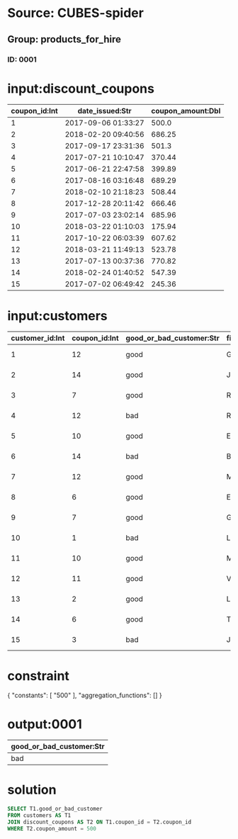 # Source: CUBES-spider
## Group: products_for_hire
### ID: 0001

# input:discount_coupons

| coupon_id:Int | date_issued:Str | coupon_amount:Dbl |
|---|---|---|
| 1 | 2017-09-06 01:33:27 | 500.0 |
| 2 | 2018-02-20 09:40:56 | 686.25 |
| 3 | 2017-09-17 23:31:36 | 501.3 |
| 4 | 2017-07-21 10:10:47 | 370.44 |
| 5 | 2017-06-21 22:47:58 | 399.89 |
| 6 | 2017-08-16 03:16:48 | 689.29 |
| 7 | 2018-02-10 21:18:23 | 508.44 |
| 8 | 2017-12-28 20:11:42 | 666.46 |
| 9 | 2017-07-03 23:02:14 | 685.96 |
| 10 | 2018-03-22 01:10:03 | 175.94 |
| 11 | 2017-10-22 06:03:39 | 607.62 |
| 12 | 2018-03-21 11:49:13 | 523.78 |
| 13 | 2017-07-13 00:37:36 | 770.82 |
| 14 | 2018-02-24 01:40:52 | 547.39 |
| 15 | 2017-07-02 06:49:42 | 245.36 |

# input:customers

| customer_id:Int | coupon_id:Int | good_or_bad_customer:Str | first_name:Str | last_name:Str | gender_mf:Str | date_became_customer:Str | date_last_hire:Str |
|---|---|---|---|---|---|---|---|
| 1 | 12 | good | Geovany | Homenick | 0 | 2017-10-20 12:13:17 | 2018-02-27 18:55:26 |
| 2 | 14 | good | Jailyn | Gerlach | 0 | 2015-04-06 21:18:37 | 2018-01-30 04:47:13 |
| 3 | 7 | good | Rosalee | Kessler | 0 | 2016-02-03 16:58:11 | 2018-03-04 21:30:23 |
| 4 | 12 | bad | Reba | Jacobs | 1 | 2016-06-17 14:11:50 | 2018-02-19 06:04:01 |
| 5 | 10 | good | Ericka | Greenholt | 0 | 2016-08-11 01:50:37 | 2018-02-25 04:40:15 |
| 6 | 14 | bad | Bridget | Ankunding | 1 | 2015-04-24 02:38:16 | 2018-02-10 19:44:08 |
| 7 | 12 | good | Marilou | Strosin | 1 | 2015-12-16 08:05:53 | 2018-02-01 16:48:30 |
| 8 | 6 | good | Elinore | Crona | 0 | 2017-07-27 08:04:22 | 2018-03-04 08:59:40 |
| 9 | 7 | good | German | Little | 1 | 2017-02-28 14:40:25 | 2018-03-13 21:20:05 |
| 10 | 1 | bad | Layne | Terry | 1 | 2015-05-05 20:29:01 | 2018-02-04 08:56:55 |
| 11 | 10 | good | Maximilian | Murphy | 0 | 2015-07-21 09:24:57 | 2018-03-12 09:23:41 |
| 12 | 11 | good | Vergie | Nicolas | 0 | 2016-02-03 10:31:18 | 2018-03-03 23:37:31 |
| 13 | 2 | good | Laury | Lemke | 1 | 2017-03-18 04:37:59 | 2018-03-18 17:35:43 |
| 14 | 6 | good | Tyler | Breitenberg | 1 | 2016-04-20 21:04:35 | 2018-03-03 13:46:38 |
| 15 | 3 | bad | Jamir | Schroeder | 1 | 2016-05-25 01:12:49 | 2018-02-24 11:15:29 |

# constraint

{
  "constants": [
    "500"
  ],
  "aggregation_functions": []
}

# output:0001

| good_or_bad_customer:Str |
|---|
| bad |

# solution

```sql
SELECT T1.good_or_bad_customer
FROM customers AS T1
JOIN discount_coupons AS T2 ON T1.coupon_id = T2.coupon_id
WHERE T2.coupon_amount = 500
```
